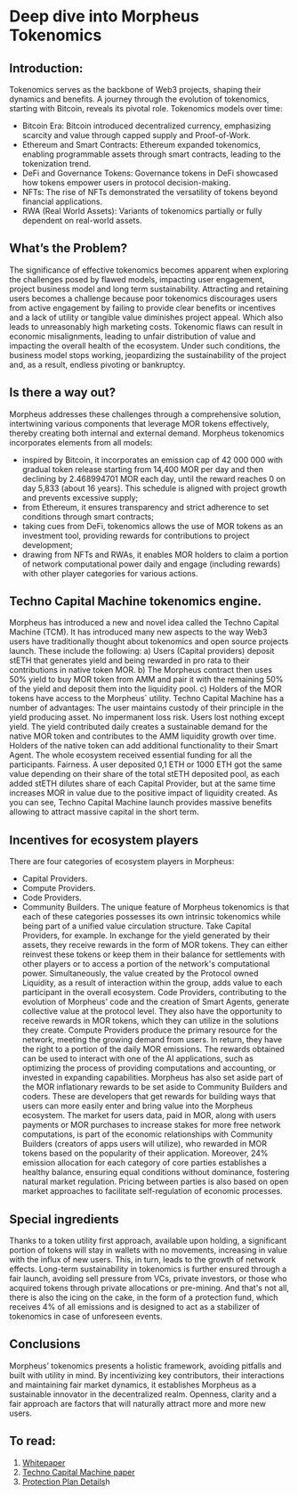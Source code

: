 # Deep dive into Morpheus Tokenomics
## Introduction:
Tokenomics serves as the backbone of Web3 projects, shaping their dynamics and benefits. A journey through the evolution of tokenomics, starting with Bitcoin, reveals its pivotal role. Tokenomics models over time:
-  Bitcoin Era: Bitcoin introduced decentralized currency, emphasizing scarcity and value through capped supply and Proof-of-Work.
- Ethereum and Smart Contracts: Ethereum expanded tokenomics, enabling programmable assets through smart contracts, leading to the tokenization trend.
- DeFi and Governance Tokens: Governance tokens in DeFi showcased how tokens empower users in protocol decision-making.
- NFTs: The rise of NFTs demonstrated the versatility of tokens beyond financial applications.
- RWA (Real World Assets): Variants of tokenomics partially or fully dependent on real-world assets.

## What’s the Problem?
The significance of effective tokenomics becomes apparent when exploring the challenges posed by flawed models, impacting user engagement, project business model and long term sustainability.
Attracting and retaining users becomes a challenge because poor tokenomics discourages users from active engagement by failing to provide clear benefits or incentives and a lack of utility or tangible value diminishes project appeal. Which also leads to unreasonably high marketing costs.
Tokenomic flaws can result in economic misalignments, leading to unfair distribution of value and impacting the overall health of the ecosystem. Under such conditions, the business model stops working, jeopardizing the sustainability of the project and, as a result, endless pivoting or bankruptcy.

## Is there a way out?
Morpheus addresses these challenges through a comprehensive solution, intertwining various components that leverage MOR tokens effectively, thereby creating both internal and external demand. 
Morpheus tokenomics incorporates elements from all models: 
- inspired by Bitcoin, it incorporates an emission cap of 42 000 000 with gradual token release starting from 14,400 MOR per day and then declining by 2.468994701 MOR each day, until the reward reaches 0 on day 5,833 (about 16 years). This schedule is aligned with project growth and prevents excessive supply;
- from Ethereum, it ensures transparency and strict adherence to set conditions through smart contracts;
- taking cues from DeFi, tokenomics allows the use of MOR tokens as an investment tool, providing rewards for contributions to project development;
- drawing from NFTs and RWAs, it enables MOR holders to claim a portion of network computational power daily and engage (including rewards) with other player categories for various actions.



## Techno Capital Machine tokenomics engine.
Morpheus has introduced a new and novel idea called the Techno Capital Machine (TCM). It has introduced many new aspects to the way Web3 users have traditionally thought about tokenomics and open source projects launch. These include the following:
        a)  Users (Capital providers) deposit stETH that generates yield and being rewarded in pro rata to their contributions in native token MOR.
b) The Morpheus contract then uses 50% yield to buy MOR token from AMM and pair it with the remaining 50% of the yield and deposit them into the liquidity pool.
c) Holders of the MOR tokens have access to the Morpheus` utility.
Techno Capital Machine has a number of advantages:
The user maintains custody of their principle in the yield producing asset.
No impermanent loss risk.
Users lost nothing except yield.
The yield contributed daily creates a sustainable demand for the native MOR token and contributes to the AMM liquidity growth over time.
Holders of the native token can add additional functionality to their Smart Agent.
The whole ecosystem received essential funding for all the participants.
Fairness. A user deposited 0,1 ETH or 1000 ETH got the same value depending on their share of the total stETH deposited pool, as each added stETH dilutes share of each Capital Provider, but at the same time increases MOR in value due to the positive impact of liquidity created.
As you can see, Techno Capital Machine launch provides massive benefits allowing to attract massive capital in the short term.



## Incentives for ecosystem players 
There are four categories of ecosystem players in Morpheus: 
- Capital Providers.
- Compute Providers.
- Code Providers.
- Community Builders.
	The unique feature of Morpheus tokenomics is that each of these categories possesses its own intrinsic tokenomics while being part of a unified value circulation structure.
Take Capital Providers, for example. In exchange for the yield generated by their assets, they receive rewards in the form of MOR tokens. They can either reinvest these tokens or keep them in their balance for settlements with other players or to access a portion of the network's computational power. Simultaneously, the value created by the Protocol owned Liquidity, as a result of interaction within the group, adds value to each participant in the overall ecosystem.
Code Providers, contributing to the evolution of Morpheus' code and the creation of Smart Agents, generate collective value at the protocol level. They also have the opportunity to receive rewards in MOR tokens, which they can utilize in the solutions they create.
	Compute Providers produce the primary resource for the network, meeting the growing demand from users. In return, they have the right to a portion of the daily MOR emissions. The rewards obtained can be used to interact with one of the AI applications, such as optimizing the process of providing computations and accounting, or invested in expanding capabilities.
	Morpheus has also set aside part of the MOR inflationary rewards to be set aside to Community Builders and coders. These are developers that get rewards for building ways that users can more easily enter and bring value into the Morpheus ecosystem. 
The market for users data, paid in MOR, along with users payments or MOR purchases to increase stakes for more free network computations, is part of the economic relationships with Community Builders (creators of apps users will utilize), who rewarded in MOR tokens based on the popularity of their application.
	Moreover,  24% emission allocation for each category of core parties establishes a healthy balance, ensuring equal conditions without dominance, fostering natural market regulation. Pricing between parties is also based on open market approaches to facilitate self-regulation of economic processes.



## Special ingredients 
Thanks to a token utility first approach, available upon holding, a significant portion of tokens will stay in wallets with no movements, increasing in value with the influx of new users. This, in turn, leads to the growth of network effects.
Long-term sustainability in tokenomics is further ensured through a fair launch, avoiding sell pressure from VCs, private investors, or those who acquired tokens through private allocations or pre-mining.
And that's not all, there is also the icing on the cake, in the form of a protection fund, which receives 4% of all emissions and is designed to act as a stabilizer of tokenomics in case of unforeseen events.

## Conclusions
Morpheus’ tokenomics presents a holistic framework, avoiding pitfalls and built with utility in mind. By incentivizing key contributors, their interactions and maintaining fair market dynamics, it establishes Morpheus as a sustainable innovator in the decentralized realm. Openness, clarity and a fair approach are factors that will naturally attract more and more new users.

## To read:
1. [Whitepaper](https://github.com/MorpheusAIs/Morpheus/blob/main/!KEYDOCS%20README%20FIRST!/2.WhitePaper.md ) 
2. [Techno Capital Machine paper](https://github.com/redc1ty/Morpheus/blob/main/!KEYDOCS%20README%20FIRST!/4.TechnoCapitalMachineTCM.md )
3. [Protection Plan Details](https://github.com/MorpheusAIs/Morpheus/blob/main/!KEYDOCS%20README%20FIRST!/6.Protection%20Fund%20Details.md )h



